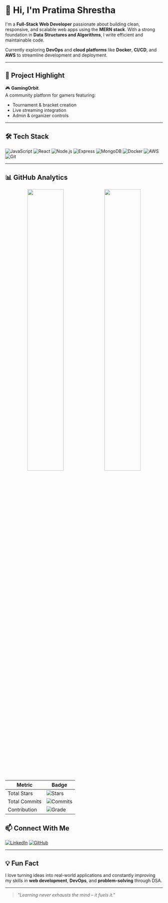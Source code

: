 # 👋 Hi, I'm Pratima Shrestha

I'm a **Full-Stack Web Developer** passionate about building clean, responsive, and scalable web apps using the **MERN stack**. With a strong foundation in **Data Structures and Algorithms**, I write efficient and maintainable code.

Currently exploring **DevOps** and **cloud platforms** like **Docker**, **CI/CD**, and **AWS** to streamline development and deployment.

---

## 🚀 Project Highlight

🎮 **GamingOrbit**  
A community platform for gamers featuring:
- Tournament & bracket creation  
- Live streaming integration  
- Admin & organizer controls

---

## 🛠 Tech Stack

![JavaScript](https://img.shields.io/badge/JavaScript-F7DF1E?style=flat&logo=javascript&logoColor=black)
![React](https://img.shields.io/badge/React-61DAFB?style=flat&logo=react&logoColor=black)
![Node.js](https://img.shields.io/badge/Node.js-339933?style=flat&logo=node.js&logoColor=white)
![Express](https://img.shields.io/badge/Express.js-000000?style=flat&logo=express&logoColor=white)
![MongoDB](https://img.shields.io/badge/MongoDB-47A248?style=flat&logo=mongodb&logoColor=white)
![Docker](https://img.shields.io/badge/Docker-2496ED?style=flat&logo=docker&logoColor=white)
![AWS](https://img.shields.io/badge/AWS-FF9900?style=flat&logo=amazonaws&logoColor=white)
![Git](https://img.shields.io/badge/Git-F05032?style=flat&logo=git&logoColor=white)

---
## 📊 GitHub Analytics  

<p align="center">
  <img src="https://github-readme-stats.vercel.app/api?username=pratimashrestha1&show_icons=true&theme=radical" width="48%" />
  <img src="https://github-readme-streak-stats.herokuapp.com/?user=pratimashrestha1&theme=radical" width="48%" />
</p>

| **Metric**       | **Badge**                                                                 |
|------------------|---------------------------------------------------------------------------|
| Total Stars      | ![Stars](https://img.shields.io/github/stars/pratimashrestha1?color=blue) |
| Total Commits    | ![Commits](https://img.shields.io/badge/Commits-200+-brightgreen)         |
| Contribution     | ![Grade](https://img.shields.io/badge/Contribution-A+-green)              |

## 📫 Connect With Me

[![LinkedIn](https://img.shields.io/badge/LinkedIn-blue?style=flat&logo=linkedin&logoColor=white)](https://www.linkedin.com/in/pratima-shrestha-225494229/)
[![GitHub](https://img.shields.io/badge/GitHub-181717?style=flat&logo=github&logoColor=white)](https://github.com/pratimashrestha1)

---

## 💡 Fun Fact

I love turning ideas into real-world applications and constantly improving my skills in **web development**, **DevOps**, and **problem-solving** through DSA.

---

> *"Learning never exhausts the mind – it fuels it."*
